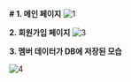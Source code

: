 **# 1. 메인 페이지**
![1](https://github.com/user-attachments/assets/b964446a-7021-4e86-9bb8-c007a6b21ffd)




**2. 회원가입 페이지**
![3](https://github.com/user-attachments/assets/10161a92-415b-47ac-8a7c-9c2f5a2173d4)




**3. 멤버 데이터가 DB에 저장된 모습**

![4](https://github.com/user-attachments/assets/bfaaa462-ea01-483b-8b7f-0fcbf65df3ba)
